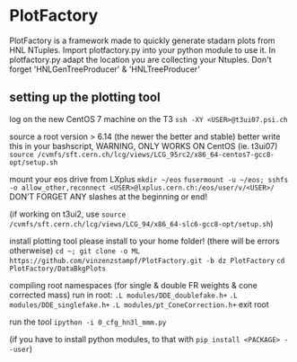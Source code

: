 # PlotFactory
PlotFactory is a framework made to quickly generate stadarn plots from HNL NTuples. 
Import plotfactory.py into your python module to use it. 
In plotfactory.py adapt the location you are collecting your Ntuples. 
Don't forget 'HNLGenTreeProducer' & 'HNLTreeProducer'

## setting up the plotting tool

log on the new CentOS 7  machine on the T3
`ssh -XY <USER>@t3ui07.psi.ch`

source a root version > 6.14 (the newer the better and stable)
better write this in your bashscript, WARNING, ONLY WORKS ON CentOS (ie. t3ui07)
`source /cvmfs/sft.cern.ch/lcg/views/LCG_95rc2/x86_64-centos7-gcc8-opt/setup.sh`

mount your eos drive from LXplus
`mkdir ~/eos`
`fusermount -u ~/eos; sshfs -o allow_other,reconnect <USER>@lxplus.cern.ch:/eos/user/v/<USER>/`
DON’T FORGET ANY slashes at the beginning or end!

(if working on t3ui2, use 
`source /cvmfs/sft.cern.ch/lcg/views/LCG_94/x86_64-slc6-gcc8-opt/setup.sh`)

install plotting tool
please install to your home folder! (there will be errors otherweise)
`cd ~; git clone -o ML https://github.com/vinzenzstampf/PlotFactory.git -b dz PlotFactory`
`cd PlotFactory/DataBkgPlots`

compiling root namespaces (for single & double FR weights & cone corrected mass)
run in root:
`.L modules/DDE_doublefake.h+`
`.L modules/DDE_singlefake.h+`
`.L modules/pt_ConeCorrection.h+`
exit root

run the tool
`ipython -i 0_cfg_hn3l_mmm.py`

(if you have to install python modules, to that with 
`pip install <PACKAGE> --user`)
